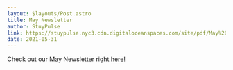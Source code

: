 ```yaml
---
layout: $layouts/Post.astro
title: May Newsletter
author: StuyPulse
link: https://stuypulse.nyc3.cdn.digitaloceanspaces.com/site/pdf/May%202021%20Newsletter.pdf
date: 2021-05-31
---
```

Check out our May Newsletter right [here](https://stuypulse.nyc3.cdn.digitaloceanspaces.com/site/pdf/May%202021%20Newsletter.pdf)!